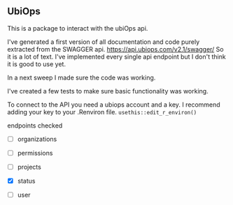 ## UbiOps 

This is a package to interact with the ubiOps api. 

I've generated a first version of all documentation and code purely extracted
from the SWAGGER api. <https://api.ubiops.com/v2.1/swagger/> 
So it is a lot of text. 
I've implemented every single api endpoint but I don't think it is good to use
yet. 


In a next sweep I made sure the code was working. 

I've created a few tests to make sure basic functionality was working.


To connect to the API you need a ubiops account and a key. 
I recommend adding your key to your .Renviron file. `usethis::edit_r_environ()`


endpoints checked

- [ ] organizations
- [ ] permissions
- [ ] projects
- [x] status 
- [ ] user

